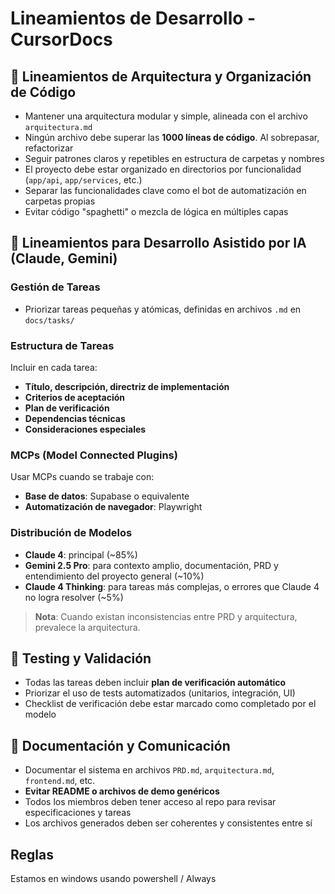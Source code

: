 # Lineamientos de Desarrollo - CursorDocs

## 📐 Lineamientos de Arquitectura y Organización de Código

- Mantener una arquitectura modular y simple, alineada con el archivo `arquitectura.md`
- Ningún archivo debe superar las **1000 líneas de código**. Al sobrepasar, refactorizar
- Seguir patrones claros y repetibles en estructura de carpetas y nombres
- El proyecto debe estar organizado en directorios por funcionalidad (`app/api`, `app/services`, etc.)
- Separar las funcionalidades clave como el bot de automatización en carpetas propias
- Evitar código "spaghetti" o mezcla de lógica en múltiples capas

## 🤖 Lineamientos para Desarrollo Asistido por IA (Claude, Gemini)

### Gestión de Tareas
- Priorizar tareas pequeñas y atómicas, definidas en archivos `.md` en `docs/tasks/`

### Estructura de Tareas
Incluir en cada tarea:
- **Título, descripción, directriz de implementación**
- **Criterios de aceptación**
- **Plan de verificación**
- **Dependencias técnicas**
- **Consideraciones especiales**

### MCPs (Model Connected Plugins)
Usar MCPs cuando se trabaje con:
- **Base de datos**: Supabase o equivalente
- **Automatización de navegador**: Playwright

### Distribución de Modelos
- **Claude 4**: principal (~85%)
- **Gemini 2.5 Pro**: para contexto amplio, documentación, PRD y entendimiento del proyecto general (~10%)
- **Claude 4 Thinking**: para tareas más complejas, o errores que Claude 4 no logra resolver (~5%)

> **Nota**: Cuando existan inconsistencias entre PRD y arquitectura, prevalece la arquitectura.

## 🧪 Testing y Validación

- Todas las tareas deben incluir **plan de verificación automático**
- Priorizar el uso de tests automatizados (unitarios, integración, UI)
- Checklist de verificación debe estar marcado como completado por el modelo

## 📄 Documentación y Comunicación

- Documentar el sistema en archivos `PRD.md`, `arquitectura.md`, `frontend.md`, etc.
- **Evitar README o archivos de demo genéricos**
- Todos los miembros deben tener acceso al repo para revisar especificaciones y tareas
- Los archivos generados deben ser coherentes y consistentes entre sí


## Reglas
Estamos en windows usando powershell / Always